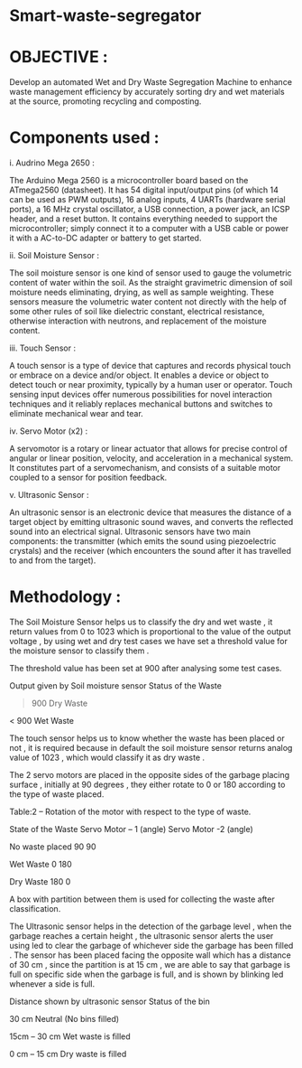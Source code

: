 # Smart-waste-segregator
# OBJECTIVE :

Develop an automated Wet and Dry Waste Segregation Machine to enhance waste management efficiency by accurately sorting dry and wet materials at the source, promoting recycling and composting.

# Components used :

i.	Audrino Mega 2650 :

The Arduino Mega 2560 is a microcontroller board based on the ATmega2560 (datasheet). It has 54 digital input/output pins (of which 14 can be used as PWM outputs), 16 analog inputs, 4 UARTs (hardware serial ports), a 16 MHz crystal oscillator, a USB connection, a power jack, an ICSP header, and a reset button. It contains everything needed to support the microcontroller; simply connect it to a computer with a USB cable or power it with a AC-to-DC adapter or battery to get started.

ii.	Soil Moisture Sensor :

The soil moisture sensor is one kind of sensor used to gauge the volumetric content of water within the soil. As the straight gravimetric dimension of soil moisture needs eliminating, drying, as well as sample weighting. These sensors measure the volumetric water content not directly with the help of some other rules of soil like dielectric constant, electrical resistance, otherwise interaction with neutrons, and replacement of the moisture content.

iii.	Touch Sensor :

A touch sensor is a type of device that captures and records physical touch or embrace on a device and/or object. It enables a device or object to detect touch or near proximity, typically by a human user or operator. Touch sensing input devices offer numerous possibilities for novel interaction techniques and it reliably replaces mechanical buttons and switches to eliminate mechanical wear and tear.

iv.	Servo Motor (x2) :

A servomotor is a rotary or linear actuator that allows for precise control of angular or linear position, velocity, and acceleration in a mechanical system. It constitutes part of a servomechanism, and consists of a suitable motor coupled to a sensor for position feedback.

v.	Ultrasonic Sensor :

An ultrasonic sensor is an electronic device that measures the distance of a target object by emitting ultrasonic sound waves, and converts the reflected sound into an electrical signal. Ultrasonic sensors have two main components: the transmitter (which emits the sound using piezoelectric crystals) and the receiver (which encounters the sound after it has travelled to and from the target).


# Methodology :


The Soil Moisture Sensor helps us to classify the dry and wet waste , it return values from 0 to 1023 which is proportional to the value of the output voltage , by using wet and dry test cases we have set a threshold value for the moisture sensor to classify them .


The threshold value has been set at 900 after analysing some test cases.


Output given by Soil moisture sensor	 Status of the Waste

 >900                                       Dry Waste

 < 900	                                      Wet Waste



The touch sensor helps us to know whether the waste has been placed or not , it is required because in default the soil moisture sensor returns analog value of 1023 , which would classify it as dry waste .

 The 2 servo motors are placed in the opposite sides of the garbage placing surface , initially at 90 degrees , they either rotate to 0 or 180 according to the type of waste placed.

Table:2 – Rotation of the motor with respect to the type of waste.


State of the Waste	 Servo Motor – 1 (angle)	 Servo Motor -2 (angle)

No waste placed	             90	                      90

Wet Waste	                    0	                      180

Dry Waste	                   180	                     0

 
A box with partition between them is used for collecting the waste after classification.


The Ultrasonic sensor helps in the detection of the garbage level , when the garbage reaches a certain height , the ultrasonic sensor alerts the user using led to clear the garbage of whichever side the garbage has been filled . The sensor has been placed facing the opposite wall which has a distance of 30 cm , since the partition is at 15 cm , we are able to say that garbage is full on specific side when the garbage is full, and is shown by blinking led whenever a side is full.

Distance shown by ultrasonic sensor	               Status of the bin

30 cm	                                         Neutral (No bins filled)

15cm – 30 cm	                                    Wet waste is filled

0 cm – 15 cm	                                    Dry waste is filled



